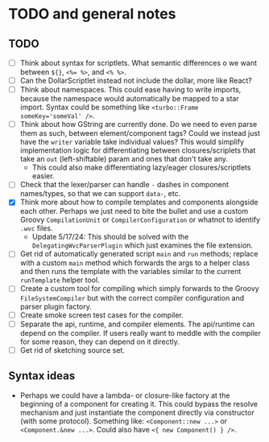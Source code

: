 # TODO and general notes

## TODO
- [ ] Think about syntax for scriptlets. What semantic differences o we want between `${}`, `<%= %>`, and `<% %>`.
- [ ] Can the DollarScriptlet instead not include the dollar, more like React?
- [ ] Think about namespaces. This could ease having to write imports, because the namespace would automatically be
  mapped to a star import. Syntax could be something like `<turbo::Frame someKey='someVal' />`.
- [ ] Think about how GString are currently done. Do we need to even parse them as such, between element/component tags?
  Could we instead just have the `writer` variable take individual values? This would simplify implementation logic
  for differentiating between closures/scriplets that take an `out` (left-shiftable) param and ones that don't take any.
  - This could also make differentiating lazy/eager closures/scriptlets easier.
- [ ] Check that the lexer/parser can handle `-` dashes in component names/types, so that we can support `data-`, etc.
- [X] Think more about how to compile templates and components alongside each other. Perhaps we just need to bite
  the bullet and use a custom Groovy `CompilationUnit` or `CompilerConfiguration` or whatnot to identify `.wvc` files.
  - Update 5/17/24: This should be solved with the `DelegatingWvcParserPlugin` which just examines the file extension.
- [ ] Get rid of automatically generated script `main` and `run` methods; replace with a custom `main` method which
  forwards the args to a helper class and then runs the template with the variables similar to the current `runTemplate`
  helper tool.
- [ ] Create a custom tool for compiling which simply forwards to the Groovy `FileSystemCompiler` but with the correct
  compiler configuration and parser plugin factory.
- [ ] Create smoke screen test cases for the compiler.
- [ ] Separate the api, runtime, and compiler elements. The api/runtime can depend on the compiler. If users really want
  to meddle with the compiler for some reason, they can depend on it directly.
- [ ] Get rid of sketching source set.

## Syntax ideas
- Perhaps we could have a lambda- or closure-like factory at the beginning of a component for creating it. This could
  bypass the resolve mechanism and just instantiate the component directly via constructor (with some protocol).
  Something like: `<Component::new ...>` or `<Component.&new ...>`. Could also have `<{ new Component() } />`.
